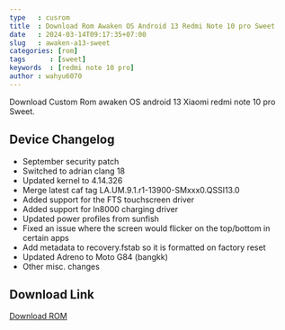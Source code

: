 ```yaml
---
type   : cusrom
title  : Download Rom Awaken OS Android 13 Redmi Note 10 pro Sweet
date   : 2024-03-14T09:17:35+07:00
slug   : awaken-a13-sweet
categories: [rom]
tags      : [sweet]
keywords  : [redmi note 10 pro]
author : wahyu6070
---
```


Download Custom Rom awaken OS android 13 Xiaomi redmi note 10 pro Sweet.

## Device Changelog
- September security patch
- Switched to adrian clang 18
- Updated kernel to 4.14.326
- Merge latest caf tag LA.UM.9.1.r1-13900-SMxxx0.QSSI13.0
- Added support for the FTS touchscreen driver
- Added support for ln8000 charging driver
- Updated power profiles from sunfish
- Fixed an issue where the screen would flicker on the top/bottom in certain apps
- Add metadata to recovery.fstab so it is formatted on factory reset
- Updated Adreno to Moto G84 (bangkk)
- Other misc. changes

## Download Link
[Download ROM](https://sourceforge.net/projects/aosp-builds/files/awaken-3.10-triton_void-sweet-unofficial-1213-20231008.zip/download)

